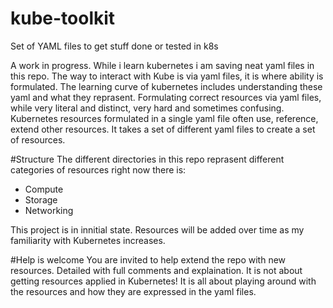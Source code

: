 # kube-toolkit
Set of YAML files to get stuff done or tested in k8s

A work in progress. While i learn kubernetes i am saving neat yaml files in this repo. The way to interact with Kube is via yaml files, it is where ability is formulated. The learning curve of kubernetes includes understanding these yaml and what they reprasent.
Formulating correct resources via yaml files, while very literal and distinct, very hard and sometimes confusing. Kubernetes resources formulated in a single yaml file often use, reference, extend other resources. It takes a set of different yaml files to create a set of resources.

#Structure
The different directories in this repo reprasent different categories of resources right now there is:

- Compute
- Storage
- Networking

This project is in innitial state. Resources will be added over time as my familiarity with Kubernetes increases.

#Help is welcome
You are invited to help extend the repo with new resources. Detailed with full comments and explaination. It is not about getting resources applied in Kubernetes! It is all about playing around with the resources and how they are expressed in the yaml files.
